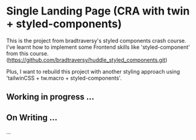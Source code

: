 # Single Landing Page (CRA with twin + styled-components)

This is the project from bradtraversy's styled components crash course.
I've learnt how to implement some Frontend skills like 'styled-component' from this course. (https://github.com/bradtraversy/huddle_styled_components.git)

Plus, I want to rebuild this project with another styling approach using 'tailwinCSS + tw.macro + styled-components'.


## Working in progress ...
## On Writing ...

...

